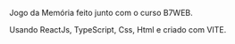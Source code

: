 Jogo da Memória feito junto com o curso B7WEB.

Usando ReactJs, TypeScript, Css, Html e criado com VITE.
